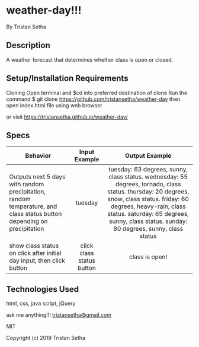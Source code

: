 # weather-day!!!

By Tristan Setha

## Description

A weather forecast that determines whether class is open or closed.


## Setup/Installation Requirements

Cloning
Open terminal and $cd into preferred destination of clone
Run the command $ git clone https://github.com/tristansetha/weather-day
then  open index.html file using web browser

or visit https://tristansetha.github.io/weather-day/

## Specs

|   Behavior                          | Input Example | Output Example |
| ------------------------------------|:-------------:| :-------------:|
|  Outputs next 5 days with random precipitation, random temperature, and class status button depending on precipitation |  tuesday   |  tuesday: 63 degrees, sunny, class status. wednesday: 55 degrees, tornado, class status. thursday: 20 degrees, snow, class status. friday: 60 degrees, heavy-rain, class status. saturday: 65 degrees, sunny, class status. sunday: 80 degrees, sunny, class status |
|  show class status on click after initial day input, then click button  | click class status button| class is open!  |


## Technologies Used
html, css, java script, jQuery

ask me anything!!! tristansetha@gmail.com

MIT

Copyright (c) 2019 Tristan Setha
